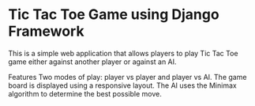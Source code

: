 # Tic Tac Toe Game using Django Framework
This is a simple web application that allows players to play Tic Tac Toe game either against another player or against an AI.

Features
Two modes of play: player vs player and player vs AI.
The game board is displayed using a responsive layout.
The AI uses the Minimax algorithm to determine the best possible move.
